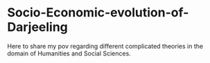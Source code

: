 # Socio-Economic-evolution-of-Darjeeling
Here to share my pov regarding different complicated theories in the domain of Humanities and Social Sciences.
